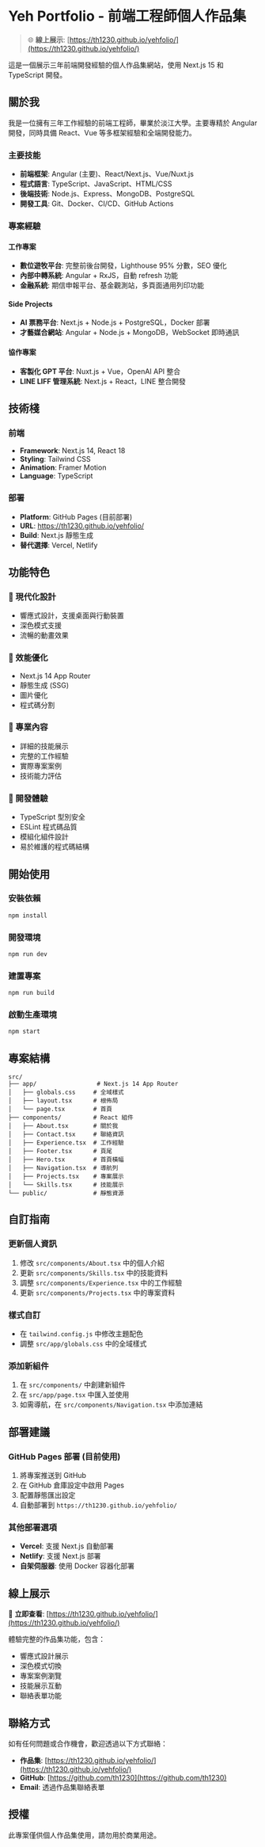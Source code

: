 # Yeh Portfolio - 前端工程師個人作品集

> 🌐 **線上展示**: [https://th1230.github.io/yehfolio/](https://th1230.github.io/yehfolio/)

這是一個展示三年前端開發經驗的個人作品集網站，使用 Next.js 15 和 TypeScript 開發。

## 關於我

我是一位擁有三年工作經驗的前端工程師，畢業於淡江大學。主要專精於 Angular 開發，同時具備 React、Vue 等多框架經驗和全端開發能力。

### 主要技能

- **前端框架**: Angular (主要)、React/Next.js、Vue/Nuxt.js
- **程式語言**: TypeScript、JavaScript、HTML/CSS
- **後端技術**: Node.js、Express、MongoDB、PostgreSQL
- **開發工具**: Git、Docker、CI/CD、GitHub Actions

### 專案經驗

#### 工作專案
- **數位遊牧平台**: 完整前後台開發，Lighthouse 95% 分數，SEO 優化
- **內部中轉系統**: Angular + RxJS，自動 refresh 功能
- **金融系統**: 期信申報平台、基金觀測站，多頁面通用列印功能

#### Side Projects
- **AI 票務平台**: Next.js + Node.js + PostgreSQL，Docker 部署
- **才藝媒合網站**: Angular + Node.js + MongoDB，WebSocket 即時通訊

#### 協作專案
- **客製化 GPT 平台**: Nuxt.js + Vue，OpenAI API 整合
- **LINE LIFF 管理系統**: Next.js + React，LINE 整合開發

## 技術棧

### 前端
- **Framework**: Next.js 14, React 18
- **Styling**: Tailwind CSS
- **Animation**: Framer Motion
- **Language**: TypeScript

### 部署
- **Platform**: GitHub Pages (目前部署)
- **URL**: https://th1230.github.io/yehfolio/
- **Build**: Next.js 靜態生成
- **替代選擇**: Vercel, Netlify

## 功能特色

### 🎨 現代化設計
- 響應式設計，支援桌面與行動裝置
- 深色模式支援
- 流暢的動畫效果

### 🚀 效能優化
- Next.js 14 App Router
- 靜態生成 (SSG)
- 圖片優化
- 程式碼分割

### 💼 專業內容
- 詳細的技能展示
- 完整的工作經驗
- 實際專案案例
- 技術能力評估

### 🔧 開發體驗
- TypeScript 型別安全
- ESLint 程式碼品質
- 模組化組件設計
- 易於維護的程式碼結構

## 開始使用

### 安裝依賴
```bash
npm install
```

### 開發環境
```bash
npm run dev
```

### 建置專案
```bash
npm run build
```

### 啟動生產環境
```bash
npm start
```

## 專案結構

```
src/
├── app/                 # Next.js 14 App Router
│   ├── globals.css     # 全域樣式
│   ├── layout.tsx      # 根佈局
│   └── page.tsx        # 首頁
├── components/         # React 組件
│   ├── About.tsx       # 關於我
│   ├── Contact.tsx     # 聯絡資訊
│   ├── Experience.tsx  # 工作經驗
│   ├── Footer.tsx      # 頁尾
│   ├── Hero.tsx        # 首頁橫幅
│   ├── Navigation.tsx  # 導航列
│   ├── Projects.tsx    # 專案展示
│   └── Skills.tsx      # 技能展示
└── public/             # 靜態資源
```

## 自訂指南

### 更新個人資訊
1. 修改 `src/components/About.tsx` 中的個人介紹
2. 更新 `src/components/Skills.tsx` 中的技能資料
3. 調整 `src/components/Experience.tsx` 中的工作經驗
4. 更新 `src/components/Projects.tsx` 中的專案資料

### 樣式自訂
- 在 `tailwind.config.js` 中修改主題配色
- 調整 `src/app/globals.css` 中的全域樣式

### 添加新組件
1. 在 `src/components/` 中創建新組件
2. 在 `src/app/page.tsx` 中匯入並使用
3. 如需導航，在 `src/components/Navigation.tsx` 中添加連結

## 部署建議

### GitHub Pages 部署 (目前使用)
1. 將專案推送到 GitHub
2. 在 GitHub 倉庫設定中啟用 Pages
3. 配置靜態匯出設定
4. 自動部署到 `https://th1230.github.io/yehfolio/`

### 其他部署選項
- **Vercel**: 支援 Next.js 自動部署
- **Netlify**: 支援 Next.js 部署
- **自架伺服器**: 使用 Docker 容器化部署

## 線上展示

🚀 **立即查看**: [https://th1230.github.io/yehfolio/](https://th1230.github.io/yehfolio/)

體驗完整的作品集功能，包含：
- 響應式設計展示
- 深色模式切換
- 專案案例瀏覽
- 技能展示互動
- 聯絡表單功能

## 聯絡方式

如有任何問題或合作機會，歡迎透過以下方式聯絡：

- **作品集**: [https://th1230.github.io/yehfolio/](https://th1230.github.io/yehfolio/)
- **GitHub**: [https://github.com/th1230](https://github.com/th1230)
- **Email**: 透過作品集聯絡表單

## 授權

此專案僅供個人作品集使用，請勿用於商業用途。
